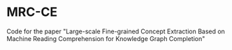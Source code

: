 # MRC-CE
Code for the paper "Large-scale Fine-grained Concept Extraction Based on Machine Reading Comprehension for Knowledge Graph Completion"
